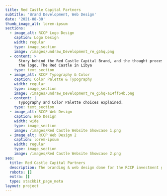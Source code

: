 ```yaml
---
title: Red Castle Capital Partners
subtitle: 'Brand Development, Web Design'
date: '2021-08-30'
thumb_image_alt: lorem-ipsum
sections:
  - image_alt: RCCP Logo Design
    caption: Logo Design
    width: regular
    type: image_section
    image: /images/undraw_Development_re_g5hq.png
  - content: >
      Story behind the Red Castle Capital Brand, and the thought process behind
      the logo. The Red Castle in Libya
    type: text_section
  - image_alt: RCCP Typography & Color
    caption: Color Palette & Typography
    width: regular
    type: image_section
    image: /images/undraw_Development_re_g5hq-a14ff64b.png
  - content: |
      Typography and Color Palette choices explained.
    type: text_section
  - image_alt: RCCP Web Design
    caption: Web Design
    width: wide
    type: image_section
    image: /images/Red Castle Website Showcase 1.png
  - image_alt: RCCP Web Design 2
    caption: lorem-ipsum
    width: regular
    type: image_section
    image: /images/Red Castle Website Showcase 2.png
seo:
  title: Red Castle Capital Partners
  description: The branding & web design done for the RCCP investment group
  robots: []
  extra: []
  type: stackbit_page_meta
layout: project
---
```

